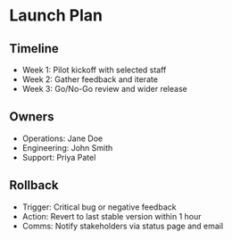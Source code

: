 # Launch Plan

## Timeline
- Week 1: Pilot kickoff with selected staff
- Week 2: Gather feedback and iterate
- Week 3: Go/No-Go review and wider release

## Owners
- Operations: Jane Doe
- Engineering: John Smith
- Support: Priya Patel

## Rollback
- Trigger: Critical bug or negative feedback
- Action: Revert to last stable version within 1 hour
- Comms: Notify stakeholders via status page and email
